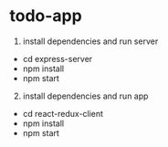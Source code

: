 # todo-app
1. install dependencies and run server
  - cd express-server
  - npm install
  - npm start
2. install dependencies and run app
  - cd react-redux-client
  - npm install
  - npm start
